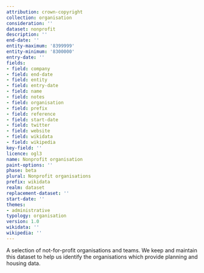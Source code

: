 ```yaml
---
attribution: crown-copyright
collection: organisation
consideration: ''
dataset: nonprofit
description: ''
end-date: ''
entity-maximum: '8399999'
entity-minimum: '8300000'
entry-date: ''
fields:
- field: company
- field: end-date
- field: entity
- field: entry-date
- field: name
- field: notes
- field: organisation
- field: prefix
- field: reference
- field: start-date
- field: twitter
- field: website
- field: wikidata
- field: wikipedia
key-field: ''
licence: ogl3
name: Nonprofit organisation
paint-options: ''
phase: beta
plural: Nonprofit organisations
prefix: wikidata
realm: dataset
replacement-dataset: ''
start-date: ''
themes:
- administrative
typology: organisation
version: 1.0
wikidata: ''
wikipedia: ''
---
```


A selection of not-for-profit organisations and teams.
We keep and maintain this dataset to help us identify the organisations which provide planning and housing data.
